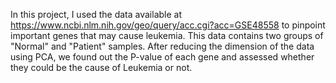 In this project, I used the data available at https://www.ncbi.nlm.nih.gov/geo/query/acc.cgi?acc=GSE48558 to pinpoint important genes that may cause leukemia. This data
contains two groups of "Normal" and "Patient" samples. After reducing the dimension of the data using PCA, we found out the P-value of each gene and assessed whether they
could be the cause of Leukemia or not.
